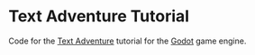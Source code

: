 # Text Adventure Tutorial
Code for the [Text Adventure](https://www.youtube.com/playlist?list=PLpwc3ughKbZfkSPko3azFD4dd4IHSiQeE) tutorial for the [Godot](https://godotengine.org/) game engine.
